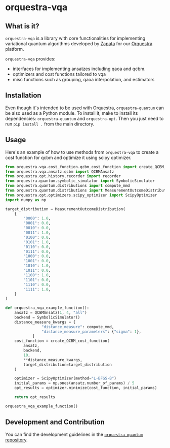 # orquestra-vqa

## What is it?

`orquestra-vqa` is a library with core functionalities for implementing variational quantum algorithms developed by [Zapata](https://www.zapatacomputing.com) for our [Orquestra](https://www.zapatacomputing.com/orquestra/) platform.

`orquestra-vqa` provides:

- interfaces for implementing ansatzes including qaoa and qcbm.
- optimizers and cost functions tailored to vqa
- misc functions such as grouping, qaoa interpolation, and estimators

## Installation

Even though it's intended to be used with Orquestra, `orquestra-quantum` can be also used as a Python module.
To install it, make to install its dependencies: `orquestra-quantum` and `orquestra-opt`. Then you just need to run `pip install .` from the main directory.

## Usage

Here's an example of how to use methods from `orquestra-vqa` to create a cost function for qcbm and optimize it using scipy optimizer.

```python
from orquestra.vqa.cost_function.qcbm_cost_function import create_QCBM_cost_function
from orquestra.vqa.ansatz.qcbm import QCBMAnsatz
from orquestra.opt.history.recorder import recorder
from orquestra.quantum.symbolic_simulator import SymbolicSimulator
from orquestra.quantum.distributions import compute_mmd
from orquestra.quantum.distributions import MeasurementOutcomeDistribution
from orquestra.opt.optimizers.scipy_optimizer import ScipyOptimizer
import numpy as np

target_distribution = MeasurementOutcomeDistribution(
    {
        "0000": 1.0,
        "0001": 0.0,
        "0010": 0.0,
        "0011": 1.0,
        "0100": 0.0,
        "0101": 1.0,
        "0110": 0.0,
        "0111": 0.0,
        "1000": 0.0,
        "1001": 0.0,
        "1010": 1.0,
        "1011": 0.0,
        "1100": 1.0,
        "1101": 0.0,
        "1110": 0.0,
        "1111": 1.0,
    }
)

def orquestra_vqa_example_function():
    ansatz = QCBMAnsatz(1, 4, "all")
    backend = SymbolicSimulator()
    distance_measure_kwargs = {
                "distance_measure": compute_mmd,
                "distance_measure_parameters": {"sigma": 1},
            }
    cost_function = create_QCBM_cost_function(
        ansatz,
        backend,
        10,
        **distance_measure_kwargs,
        target_distribution=target_distribution
    )

    optimizer = ScipyOptimizer(method="L-BFGS-B")
    initial_params = np.ones(ansatz.number_of_params) / 5
    opt_results = optimizer.minimize(cost_function, initial_params)

    return opt_results

orquestra_vqa_example_function()
```

## Development and Contribution

You can find the development guidelines in the [`orquestra-quantum` repository](https://github.com/zapatacomputing/orquestra-quantum).

